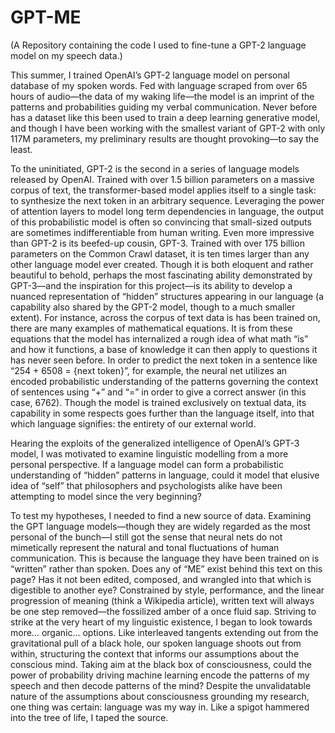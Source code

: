 # GPT-ME
(A Repository containing the code I used to fine-tune a GPT-2 language model on my speech data.)

This summer, I trained OpenAI’s GPT-2 language model on personal database of my spoken words. Fed with language scraped from over 65 hours of audio—the data of my waking life—the model is an imprint of the patterns and probabilities guiding my verbal communication. Never before has a dataset like this been used to train a deep learning generative model, and though I have been working with the smallest variant of GPT-2 with only 117M parameters, my preliminary results are thought provoking—to say the least. 

To the uninitiated, GPT-2 is the second in a series of language models released by OpenAI. Trained with over 1.5 billion parameters on a massive corpus of text, the transformer-based model applies itself to a single task: to synthesize the next token in an arbitrary sequence. Leveraging the power of attention layers to model long term dependencies in language, the output of this probabilistic model is often so convincing that small-sized outputs are sometimes indifferentiable from human writing. Even more impressive than GPT-2 is its beefed-up cousin, GPT-3. Trained with over 175 billion parameters on the Common Crawl dataset, it is ten times larger than any other language model ever created. Though it is both eloquent and rather beautiful to behold, perhaps the most fascinating ability demonstrated by GPT-3—and the inspiration for this project—is its ability to develop a nuanced representation of “hidden” structures appearing in our language (a capability also shared by the GPT-2 model, though to a much smaller extent). For instance, across the corpus of text data is has been trained on, there are many examples of mathematical equations. It is from these equations that the model has internalized a rough idea of what math “is” and how it functions, a base of knowledge it can then apply to questions it has never seen before. In order to predict the next token in a sentence like “254 + 6508 = {next token}”, for example, the neural net utilizes an encoded probabilistic understanding of the patterns governing the context of sentences using “+” and “=” in order to give a correct answer (in this case, 6762). Though the model is trained exclusively on textual data, its capability in some respects goes further than the language itself, into that which language signifies: the entirety of our external world.

Hearing the exploits of the generalized intelligence of OpenAI’s GPT-3 model, I was motivated to examine linguistic modelling from a more personal perspective. If a language model can form a probabilistic understanding of “hidden” patterns in language, could it model that elusive idea of “self” that philosophers and psychologists alike have been attempting to model since the very beginning? 

To test my hypotheses, I needed to find a new source of data. Examining the GPT language models—though they are widely regarded as the most personal of the bunch—I still got the sense that neural nets do not mimetically represent the natural and tonal fluctuations of human communication. This is because the language they have been trained on is “written” rather than spoken. Does any of “ME” exist behind this text on this page? Has it not been edited, composed, and wrangled into that which is digestible to another eye? Constrained by style, performance, and the linear progression of meaning (think a Wikipedia article), written text will always be one step removed—the fossilized amber of a once fluid sap. Striving to strike at the very heart of my linguistic existence, I began to look towards more… organic… options. Like interleaved tangents extending out from the gravitational pull of a black hole, our spoken language shoots out from within, structuring the context that informs our assumptions about the conscious mind. Taking aim at the black box of consciousness, could the power of probability driving machine learning encode the patterns of my speech and then decode patterns of the mind? Despite the unvalidatable nature of the assumptions about consciousness grounding my research, one thing was certain: language was my way in. Like a spigot hammered into the tree of life, I taped the source.
